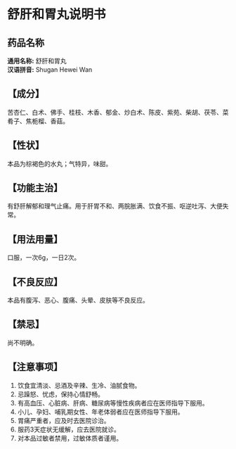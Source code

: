 # 舒肝和胃丸说明书

## 药品名称
**通用名称:** 舒肝和胃丸  
**汉语拼音:** Shugan Hewei Wan

## 【成分】
苦杏仁、白术、佛手、桂枝、木香、郁金、炒白术、陈皮、紫苑、柴胡、茯苓、菜肴子、焦栀榴、香菇。

## 【性状】
本品为棕褐色的水丸；气特异，味甜。  

## 【功能主治】
有舒肝解郁和理气止痛。用于肝胃不和、两脘胀满、饮食不振、呕逆吐泻、大便失常。

## 【用法用量】
口服，一次6g，一日2次。

## 【不良反应】
本品有腹泻、恶心、腹痛、头晕、皮肤等不良反应。

## 【禁忌】
尚不明确。

## 【注意事项】
1. 饮食宜清淡、忌酒及辛辣、生冷、油腻食物。
2. 忌躁怒、忧虑，保持心情舒畅。
3. 有高血压、心脏病、肝病、糖尿病等慢性疾病者应在医师指导下服用。
4. 小儿、孕妇、哺乳期女性、年老体弱者应在医师指导下服用。
5. 胃痛严重者，应及时去医院诊治。
6. 服药3天症状无缓解，应去医院就诊。
7. 对本品过敏者禁用，过敏体质者谨用。